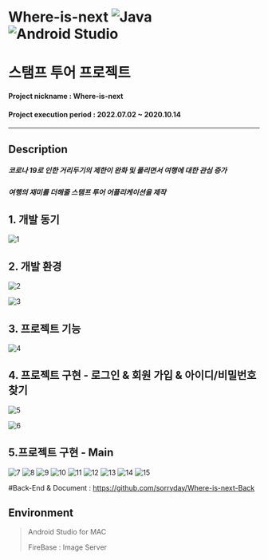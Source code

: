 # Where-is-next ![Java](https://img.shields.io/badge/java-%23ED8B00.svg?style=for-the-badge&logo=java&logoColor=white)  ![Android Studio](https://img.shields.io/badge/Android%20Studio-3DDC84.svg?style=for-the-badge&logo=android-studio&logoColor=white)
# 스탬프 투어 프로젝트

#### Project nickname : Where-is-next
#### Project execution period : 2022.07.02 ~ 2020.10.14
-----------------------
## Description
##### 코로나 19로 인한 거리두기의 제한이 완화 및 풀리면서 여행에 대한 관심 증가
##### 여행의 재미를 더해줄 스탬프 투어 어플리케이션을 제작

## 1. 개발 동기
![1](https://user-images.githubusercontent.com/49806698/196015368-b7e9949b-8248-4397-be5d-d4f1170013b6.PNG)

## 2. 개발 환경
![2](https://user-images.githubusercontent.com/49806698/196015385-d0cadc76-9a5f-4bf5-b858-8739a1d122e3.PNG)

![3](https://user-images.githubusercontent.com/49806698/196015391-f827cfb3-3a68-4c92-bb80-5faf196e8418.PNG)

## 3. 프로젝트 기능
![4](https://user-images.githubusercontent.com/49806698/196015408-3e80b557-f6d1-445f-8b06-7ede2ac74256.PNG)

## 4. 프로젝트 구현 - 로그인 & 회원 가입 & 아이디/비밀번호 찾기
![5](https://user-images.githubusercontent.com/49806698/196015455-de12c09f-01af-4cf5-bb66-37bbab087e48.PNG)

![6](https://user-images.githubusercontent.com/49806698/196015459-24f5b75d-dfb3-4644-b8fb-854c9a77caf7.PNG)


## 5.프로젝트 구현 - Main
![7](https://user-images.githubusercontent.com/49806698/196015470-7a288037-861e-4d7c-b1f2-7df3b7bb83d4.PNG)
![8](https://user-images.githubusercontent.com/49806698/196015473-5491aa17-4ce4-40f2-9b29-11d1577edef9.PNG)
![9](https://user-images.githubusercontent.com/49806698/196015474-af432715-56a2-46b3-b93f-61f1fab4628f.PNG)
![10](https://user-images.githubusercontent.com/49806698/196015477-d6b4382c-1215-401d-a824-ed982193b43d.PNG)
![11](https://user-images.githubusercontent.com/49806698/196015485-854669c7-b827-4aab-b605-a83bd2999f20.PNG)
![12](https://user-images.githubusercontent.com/49806698/196015491-91d9c96c-ae46-48f3-9019-2d6a460b052e.PNG)
![13](https://user-images.githubusercontent.com/49806698/196015495-544258d8-d8f9-4c70-a16d-c3e634f130af.PNG)
![14](https://user-images.githubusercontent.com/49806698/196015498-1a25ce47-020a-4801-a81a-ebe30625b8d3.PNG)
![15](https://user-images.githubusercontent.com/49806698/196015502-57d48a8f-ee8c-4d98-9008-e8c3fc2085f9.PNG)


#Back-End & Document : https://github.com/sorryday/Where-is-next-Back

## Environment

> Android Studio for MAC
> 
> FireBase : Image Server

